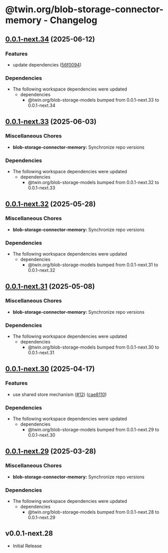 # @twin.org/blob-storage-connector-memory - Changelog

## [0.0.1-next.34](https://github.com/twinfoundation/blob-storage/compare/blob-storage-connector-memory-v0.0.1-next.33...blob-storage-connector-memory-v0.0.1-next.34) (2025-06-12)


### Features

* update dependencies ([56f0094](https://github.com/twinfoundation/blob-storage/commit/56f0094b68d8bd22864cd899ac1b61d95540f719))


### Dependencies

* The following workspace dependencies were updated
  * dependencies
    * @twin.org/blob-storage-models bumped from 0.0.1-next.33 to 0.0.1-next.34

## [0.0.1-next.33](https://github.com/twinfoundation/blob-storage/compare/blob-storage-connector-memory-v0.0.1-next.32...blob-storage-connector-memory-v0.0.1-next.33) (2025-06-03)


### Miscellaneous Chores

* **blob-storage-connector-memory:** Synchronize repo versions


### Dependencies

* The following workspace dependencies were updated
  * dependencies
    * @twin.org/blob-storage-models bumped from 0.0.1-next.32 to 0.0.1-next.33

## [0.0.1-next.32](https://github.com/twinfoundation/blob-storage/compare/blob-storage-connector-memory-v0.0.1-next.31...blob-storage-connector-memory-v0.0.1-next.32) (2025-05-28)


### Miscellaneous Chores

* **blob-storage-connector-memory:** Synchronize repo versions


### Dependencies

* The following workspace dependencies were updated
  * dependencies
    * @twin.org/blob-storage-models bumped from 0.0.1-next.31 to 0.0.1-next.32

## [0.0.1-next.31](https://github.com/twinfoundation/blob-storage/compare/blob-storage-connector-memory-v0.0.1-next.30...blob-storage-connector-memory-v0.0.1-next.31) (2025-05-08)


### Miscellaneous Chores

* **blob-storage-connector-memory:** Synchronize repo versions


### Dependencies

* The following workspace dependencies were updated
  * dependencies
    * @twin.org/blob-storage-models bumped from 0.0.1-next.30 to 0.0.1-next.31

## [0.0.1-next.30](https://github.com/twinfoundation/blob-storage/compare/blob-storage-connector-memory-v0.0.1-next.29...blob-storage-connector-memory-v0.0.1-next.30) (2025-04-17)


### Features

* use shared store mechanism ([#12](https://github.com/twinfoundation/blob-storage/issues/12)) ([cae8110](https://github.com/twinfoundation/blob-storage/commit/cae8110681847a1ac4fcac968b8196694e49c320))


### Dependencies

* The following workspace dependencies were updated
  * dependencies
    * @twin.org/blob-storage-models bumped from 0.0.1-next.29 to 0.0.1-next.30

## [0.0.1-next.29](https://github.com/twinfoundation/blob-storage/compare/blob-storage-connector-memory-v0.0.1-next.28...blob-storage-connector-memory-v0.0.1-next.29) (2025-03-28)


### Miscellaneous Chores

* **blob-storage-connector-memory:** Synchronize repo versions


### Dependencies

* The following workspace dependencies were updated
  * dependencies
    * @twin.org/blob-storage-models bumped from 0.0.1-next.28 to 0.0.1-next.29

## v0.0.1-next.28

- Initial Release
